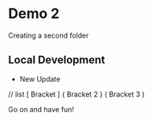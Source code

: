 # Demo 2

Creating a second folder

## Local Development

* New Update

// list
[ Bracket ]
{ Bracket 2 }
( Bracket 3 )

Go on and have fun!
